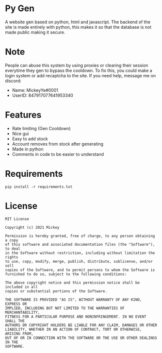 # Py Gen
A website gen based on python, html and javascript. The backend of the site is made entirely with python, this makes it so that the database is not made public making it secure.

# Note
People can abuse this system by using proxies or clearing their session everytime they gen to bypass the cooldown. To fix this, you could make a login system or add recaptcha to the site. If you need help, message me on discord:
- Name: MickeyYe#0001
- UserID: 847917077641953340

# Features
- Rate limiting (Gen Cooldown)
- Nice gui
- Easy to add stock
- Account removes from stock after generating
- Made in python
- Comments in code to be easier to understand

# Requirements
```
pip install -r requirements.txt
```

# License
```
MIT License

Copyright (c) 2021 Mickey

Permission is hereby granted, free of charge, to any person obtaining a copy
of this software and associated documentation files (the "Software"), to deal
in the Software without restriction, including without limitation the rights
to use, copy, modify, merge, publish, distribute, sublicense, and/or sell
copies of the Software, and to permit persons to whom the Software is
furnished to do so, subject to the following conditions:

The above copyright notice and this permission notice shall be included in all
copies or substantial portions of the Software.

THE SOFTWARE IS PROVIDED "AS IS", WITHOUT WARRANTY OF ANY KIND, EXPRESS OR
IMPLIED, INCLUDING BUT NOT LIMITED TO THE WARRANTIES OF MERCHANTABILITY,
FITNESS FOR A PARTICULAR PURPOSE AND NONINFRINGEMENT. IN NO EVENT SHALL THE
AUTHORS OR COPYRIGHT HOLDERS BE LIABLE FOR ANY CLAIM, DAMAGES OR OTHER
LIABILITY, WHETHER IN AN ACTION OF CONTRACT, TORT OR OTHERWISE, ARISING FROM,
OUT OF OR IN CONNECTION WITH THE SOFTWARE OR THE USE OR OTHER DEALINGS IN THE
SOFTWARE.
```